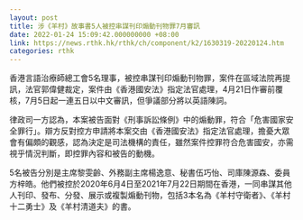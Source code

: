 ```yaml
---
layout: post
title: 涉《羊村》故事書5人被控串謀刊印煽動刊物罪7月審訊
date: 2022-01-24 15:09:42.000000000 +08:00
link: https://news.rthk.hk/rthk/ch/component/k2/1630319-20220124.htm
categories: rthk
---
```


香港言語治療師總工會5名理事，被控串謀刊印煽動刊物罪，案件在區域法院再提訊，法官郭偉健裁定，案件由《香港國安法》指定法官處理，4月21日作審前覆核，7月5日起一連五日以中文審訊，但爭議部分將以英語陳詞。

律政司一方認為，本案被告面對《刑事訴訟條例》中的煽動罪，符合「危害國家安全罪行」。辯方反對控方申請將本案交由《香港國安法》指定法官處理，擔憂大眾會有偏頗的觀感，認為決定是司法機構的責任，雖然案件控罪符合危害國安，亦需視乎情況判斷，即控罪內容和被告的動機。

5名被告分別是主席黎雯齡、外務副主席楊逸意、秘書伍巧怡、司庫陳源森、委員方梓皓。他們被控於2020年6月4日至2021年7月22日期間在香港，一同串謀其他人刊印、發布、分發、展示或複製煽動刊物，包括3本名為《羊村守衛者》、《羊村十二勇士》及《羊村清道夫》的書。
